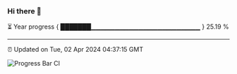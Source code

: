 ### Hi there 👋

⏳ Year progress { ███████▁▁▁▁▁▁▁▁▁▁▁▁▁▁▁▁▁▁▁▁▁▁▁ } 25.19 %

---

⏰ Updated on Tue, 02 Apr 2024 04:37:15 GMT

![Progress Bar CI](https://github.com/IshwaranRudhara/GIT-ACTION/workflows/Progress%20Bar%20CI/badge.svg)
